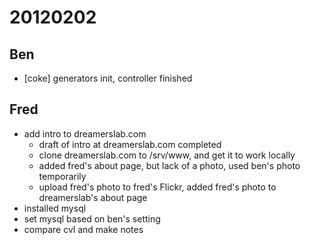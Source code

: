 # 20120202

## Ben
- [coke] generators init, controller finished



## Fred
- add intro to dreamerslab.com
  - draft of intro at dreamerslab.com completed
  - clone dreamerslab.com to /srv/www, and get it to work locally
  - added fred's about page, but lack of a photo, used ben's photo temporarily
  - upload fred's photo to fred's Flickr, added fred's photo to dreamerslab's about page
- installed mysql
- set mysql based on ben's setting
- compare cvl and make notes